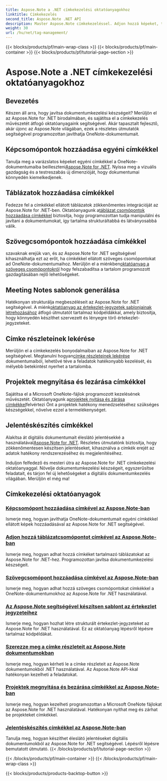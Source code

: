 ```yaml
---
title: Aspose.Note a .NET címkekezelési oktatóanyagokhoz
linktitle: Címkekezelés
second_title: Aspose.Note .NET API
description: Master Aspose.Note címkekezeléssel. Adjon hozzá képeket, táblázatokat, szöveges csomópontokat, és készítsen értekezlet-jegyzeteket. Lekérheti a címke részleteit, és javíthatja a dokumentumkezelést.
weight: 30
url: /hu/net/tag-management/
---
```


{{< blocks/products/pf/main-wrap-class >}}
{{< blocks/products/pf/main-container >}}
{{< blocks/products/pf/tutorial-page-section >}}

# Aspose.Note a .NET címkekezelési oktatóanyagokhoz


## Bevezetés

Készen áll arra, hogy javítsa dokumentumkezelési készségeit? Merüljön el az Aspose.Note for .NET birodalmában, és sajátítsa el a címkekezelés művészetét átfogó oktatóanyagaink segítségével. Akár tapasztalt fejlesztő, akár újonc az Aspose.Note világában, ezek a részletes útmutatók segítségével programozottan javíthatja OneNote-dokumentumait.

## Képcsomópontok hozzáadása egyéni címkékkel
 Tanulja meg a varázslatos képeket egyéni címkékkel a OneNote-dokumentumaiba beilleszteni[Aspose.Note for .NET](./add-image-node-tag/). Nyissa meg a vizuális gazdagság és a testreszabás új dimenzióját, hogy dokumentumai könnyedén kiemelkedjenek.

## Táblázatok hozzáadása címkékkel
 Fedezze fel a címkékkel ellátott táblázatok zökkenőmentes integrációját az Aspose.Note for .NET-ben. Oktatóanyagunk a[táblázat csomópontok hozzáadása címkékkel](./add-table-node-tag/) biztosítja, hogy programozottan tudja manipulálni és javítani a dokumentumokat, így tartalma strukturáltabbá és látványosabbá válik.

## Szövegcsomópontok hozzáadása címkékkel
 szavaknak erejük van, és az Aspose.Note for .NET segítségével kihasználhatja ezt az erőt, ha címkékkel ellátott szöveges csomópontokat ad OneNote-dokumentumaihoz. Merüljön el a miénkben[oktatóanyag a szöveges csomópontokról](./add-text-node-tag/) hogy felszabadítsa a tartalom programozott gazdagításában rejlő lehetőségeket.

## Meeting Notes sablonok generálása
 Hatékonyan strukturálja megbeszéléseit az Aspose.Note for .NET segítségével. A miénk[oktatóanyag az értekezlet-jegyzetek sablonjainak létrehozásához](./generate-template-meeting-notes/) átfogó útmutatót tartalmaz kódpéldákkal, amely biztosítja, hogy könnyedén készíthet szervezett és lényegre törő értekezlet-jegyzeteket.

## Címke részleteinek lekérése
 Merüljön el a címkekezelés bonyodalmaiban az Aspose.Note for .NET segítségével. Megtanulni hogyan[címke részleteinek lekérése](./get-tag-details/) dokumentumaiból, lehetővé téve a feladatok hatékonyabb kezelését, és mélyebb betekintést nyerhet a tartalomba.

## Projektek megnyitása és lezárása címkékkel
 Sajátítsa el a Microsoft OneNote-fájlok programozott kezelésének művészetét. Oktatóanyagunk a[projektek nyitása és zárása címkékkel](./open-close-projects-tags/)felvértezi Önt a projektek hatékony menedzseléséhez szükséges készségekkel, növelve ezzel a termelékenységet.

## Jelentéskészítés címkékkel
 Alakítsa át digitális dokumentumait éleslátó jelentésekké a használatával[Aspose.Note for .NET](./reporting-tags/). Részletes útmutatónk biztosítja, hogy zökkenőmentesen készítsen jelentéseket, kihasználva a címkék erejét az adatok hatékony rendszerezéséhez és megjelenítéséhez.

Induljon felfedező és mesteri útra az Aspose.Note for .NET címkekezelési oktatóanyaggal. Növelje dokumentumkezelési készségeit, egyszerűsítse feladatait, és tárjon fel új lehetőségeket a digitális dokumentumkezelés világában. Merüljön el még ma!
## Címkekezelési oktatóanyagok
### [Képcsomópont hozzáadása címkével az Aspose.Note-ban](./add-image-node-tag/)
Ismerje meg, hogyan javíthatja OneNote-dokumentumait egyéni címkékkel ellátott képek hozzáadásával az Aspose.Note for .NET segítségével.
### [Adjon hozzá táblázatcsomópontot címkével az Aspose.Note-ban](./add-table-node-tag/)
Ismerje meg, hogyan adhat hozzá címkéket tartalmazó táblázatokat az Aspose.Note for .NET-hez. Programozottan javítsa dokumentumkezelési készségeit.
### [Szövegcsomópont hozzáadása címkével az Aspose.Note-ban](./add-text-node-tag/)
Ismerje meg, hogyan adhat hozzá szöveges csomópontokat címkékkel a OneNote-dokumentumokhoz az Aspose.Note for .NET használatával.
### [Az Aspose.Note segítségével készítsen sablont az értekezlet jegyzeteihez](./generate-template-meeting-notes/)
Ismerje meg, hogyan hozhat létre strukturált értekezlet-jegyzeteket az Aspose.Note for .NET használatával. Ez az oktatóanyag lépésről lépésre tartalmaz kódpéldákat.
### [Szerezze meg a címke részleteit az Aspose.Note dokumentumokban](./get-tag-details/)
Ismerje meg, hogyan kérheti le a címke részleteit az Aspose.Note dokumentumokból .NET használatával. Az Aspose.Note API-kkal hatékonyan kezelheti a feladatokat.
### [Projektek megnyitása és bezárása címkékkel az Aspose.Note-ban](./open-close-projects-tags/)
Ismerje meg, hogyan kezelheti programozottan a Microsoft OneNote fájlokat az Aspose.Note for .NET használatával. Hatékonyan nyithat meg és zárhat be projekteket címkékkel.
### [Jelentéskészítés címkékkel az Aspose.Note-ban](./reporting-tags/)
Tanulja meg, hogyan készíthet éleslátó jelentéseket digitális dokumentumokból az Aspose.Note for .NET segítségével. Lépésről lépésre bemutatott útmutató.
{{< /blocks/products/pf/tutorial-page-section >}}

{{< /blocks/products/pf/main-container >}}
{{< /blocks/products/pf/main-wrap-class >}}

{{< blocks/products/products-backtop-button >}}
